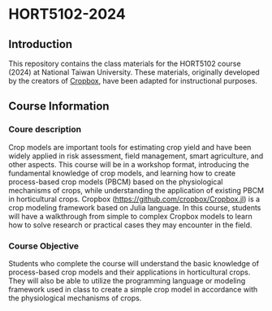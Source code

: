 # HORT5102-2024

## Introduction
This repository contains the class materials for the HORT5102 course (2024) at National Taiwan University. These materials, originally developed by the creators of [Cropbox](https://github.com/cropbox/Cropbox.jl), have been adapted for instructional purposes.

## Course Information

### Coure description

Crop models are important tools for estimating crop yield and have been widely applied in risk assessment, field management, smart agriculture, and other aspects. This course will be in a workshop format, introducing the fundamental knowledge of crop models, and learning how to create process-based crop models (PBCM) based on the physiological mechanisms of crops, while understanding the application of existing PBCM in horticultural crops. Cropbox (https://github.com/cropbox/Cropbox.jl) is a crop modeling framework based on Julia language. In this course, students will have a walkthrough from simple to complex Cropbox models to learn how to solve research or practical cases they may encounter in the field.

### Course Objective

Students who complete the course will understand the basic knowledge of process-based crop models and their applications in horticultural crops. They will also be able to utilize the programming language or modeling framework used in class to create a simple crop model in accordance with the physiological mechanisms of crops.